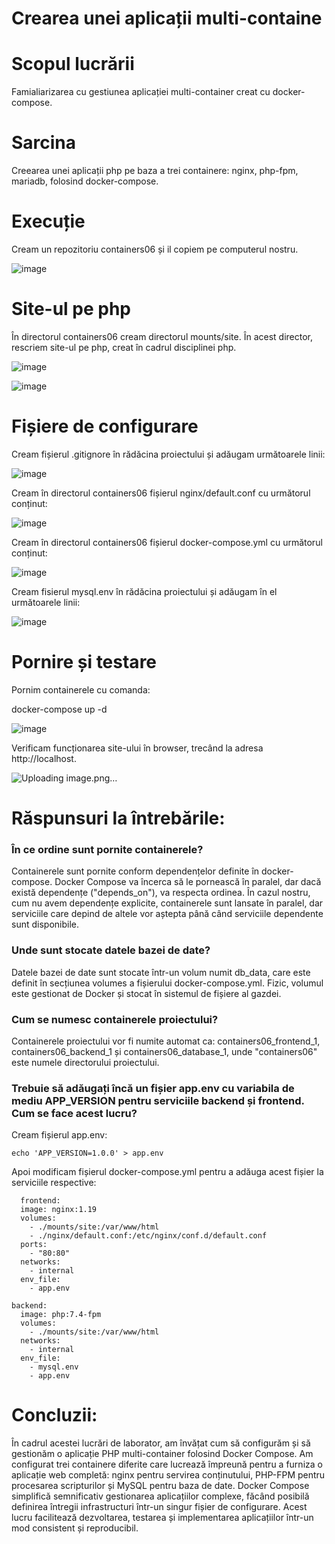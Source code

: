 # Crearea unei aplicații multi-containe
# Scopul lucrării

Famialiarizarea cu gestiunea aplicației multi-container creat cu docker-compose.

# Sarcina

Creearea unei aplicații php pe baza a trei containere: nginx, php-fpm, mariadb, folosind docker-compose.

# Execuție

Cream un repozitoriu containers06 și il copiem pe computerul nostru.

![image](https://github.com/user-attachments/assets/d0bde93a-07d1-49e2-9602-440f09c71043)

# Site-ul pe php

În directorul containers06 cream directorul mounts/site. În acest director, rescriem site-ul pe php, creat în cadrul disciplinei php.

![image](https://github.com/user-attachments/assets/35df8604-4e71-4c23-ab0a-0d74599929f6)

![image](https://github.com/user-attachments/assets/22e03203-8940-4299-803c-6baadc1df23d)

# Fișiere de configurare

Cream fișierul .gitignore în rădăcina proiectului și adăugam următoarele linii:

![image](https://github.com/user-attachments/assets/f3fd3fa5-05eb-4648-9a5e-dc208b40950c)

Cream în directorul containers06 fișierul nginx/default.conf cu următorul conținut:

![image](https://github.com/user-attachments/assets/f17a7026-de32-49d5-b252-a2040d6a9c99)

Cream în directorul containers06 fișierul docker-compose.yml cu următorul conținut:

![image](https://github.com/user-attachments/assets/62893042-0564-4cca-b11e-943f261359e8)

Cream fisierul mysql.env în rădăcina proiectului și adăugam în el următoarele linii:

![image](https://github.com/user-attachments/assets/52f20f37-0493-4c8e-960d-4614a9045a07)

# Pornire și testare

Pornim containerele cu comanda:

docker-compose up -d

![image](https://github.com/user-attachments/assets/acdc008c-ede1-42ee-bac5-612f80b8c822)

Verificam funcționarea site-ului în browser, trecând la adresa http://localhost.

![Uploading image.png…]()

# Răspunsuri la întrebările:

<h3> În ce ordine sunt pornite containerele? </h3>

Containerele sunt pornite conform dependențelor definite în docker-compose. Docker Compose va încerca să le pornească în paralel, dar dacă există dependențe ("depends_on"), va respecta ordinea. În cazul nostru, cum nu avem dependențe explicite, containerele sunt lansate în paralel, dar serviciile care depind de altele vor aștepta până când serviciile dependente sunt disponibile.

<h3> Unde sunt stocate datele bazei de date? </h3>

Datele bazei de date sunt stocate într-un volum numit db_data, care este definit în secțiunea volumes a fișierului docker-compose.yml. Fizic, volumul este gestionat de Docker și stocat în sistemul de fișiere al gazdei.
    
<h3> Cum se numesc containerele proiectului? </h3>

Containerele proiectului vor fi numite automat ca: containers06_frontend_1, containers06_backend_1 și containers06_database_1, unde "containers06" este numele directorului proiectului.

<h3> Trebuie să adăugați încă un fișier app.env cu variabila de mediu APP_VERSION pentru serviciile backend și frontend. Cum se face acest lucru? </h3>

Cream fișierul app.env:

    echo 'APP_VERSION=1.0.0' > app.env

Apoi modificam fișierul docker-compose.yml pentru a adăuga acest fișier la serviciile respective:

      frontend:
      image: nginx:1.19
      volumes:
        - ./mounts/site:/var/www/html
        - ./nginx/default.conf:/etc/nginx/conf.d/default.conf
      ports:
        - "80:80"
      networks:
        - internal
      env_file:
        - app.env
    
    backend:
      image: php:7.4-fpm
      volumes:
        - ./mounts/site:/var/www/html
      networks:
        - internal
      env_file:
        - mysql.env
        - app.env

# Concluzii:

În cadrul acestei lucrări de laborator, am învățat cum să configurăm și să gestionăm o aplicație PHP multi-container folosind Docker Compose. Am configurat trei containere diferite care lucrează împreună pentru a furniza o aplicație web completă: nginx pentru servirea conținutului, PHP-FPM pentru procesarea scripturilor și MySQL pentru baza de date.
Docker Compose simplifică semnificativ gestionarea aplicațiilor complexe, făcând posibilă definirea întregii infrastructuri într-un singur fișier de configurare. Acest lucru facilitează dezvoltarea, testarea și implementarea aplicațiilor într-un mod consistent și reproducibil.
